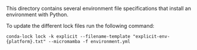 This directory contains several environment file specifications that install an environment with Python.

To update the different lock files run the following command:

```shell
conda-lock lock -k explicit --filename-template "explicit-env-{platform}.txt" --micromamba -f environment.yml
```
